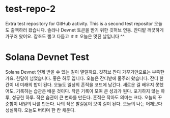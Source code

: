 # test-repo-2
Extra test repository for GitHub activity.
This is a second test repositor
오늘도 출첵하러 왔습니다.
솔라나 Devnet 토큰을 받기 위한 깃허브 연동.
잔디밭 깨끗하게 가꾸러 왔어요. 잡초도 뽑고 다듬고 ㅎㅎ
오늘은 멋진 날입니다 ^^
# Solana Devnet Test
Solana Devnet 언제 받을 수 있는 길이 열릴까요. 깃허브 잔디 가꾸기만으로는 부족한가요. 한달이 넘었습니다.
좋은 하루 입니다.
오늘은 잔디밭에 물주러 왔습니다.
잔디 한 칸이 내 미래의 밭이 된다.
오늘도 일상의 흔적을 코드에 남긴다.
새로운 걸 배우지 못했어도, 기록하는 습관은 배운 것이다.
작은 기록이 모여 큰 성과가 된다.
포기하지 않는 하루, 성공한 하루.
작은 습관이 큰 변화를 만든다.
흔적은 작아도 의미는 크다.
오늘의 꾸준함이 내일의 나를 만든다.
나의 작은 발걸음이 모여 길이 된다.
오늘의 나는 어제보다 성실하다.
오늘도 버티며 한 칸 채운다.
